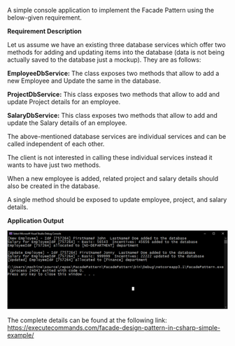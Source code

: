 A simple console application to implement the Facade Pattern using the below-given requirement.

__Requirement Description__

Let us assume we have an existing three database services which offer two methods for adding and updating items into the database (data is not being actually saved to the database just a mockup). They are as follows:

__EmployeeDbService:__ The class exposes two methods that allow to add a new Employee and Update the same in the database.

__ProjectDbService:__ This class exposes two methods that allow to add and update Project details for an employee.

__SalaryDbService:__ This class exposes two methods that allow to add and update the Salary details of an employee.

The above-mentioned database services are individual services and can be called independent of each other.

The client is not interested in calling these individual services instead it wants to have just two methods.

When a new employee is added, related project and salary details should also be created in the database.

A single method should be exposed to update employee, project, and salary details.


**Application Output**

![](facade-design-pattern-application-output.PNG)


The complete details can be found at the following link: https://executecommands.com/facade-design-pattern-in-csharp-simple-example/
